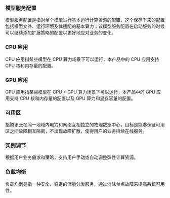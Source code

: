 ### 模型服务配置

模型服务配置是指对单个模型进行基本运行计算资源的配置，这个保存下来的配置包括模型文件、运行环境及其适配的基本算力；该模型服务配置在启动服务的时候可以继续添加扩展策略的配置以更好地应对业务的变化。

### CPU 应用
CPU 应用指某些模型在 CPU 算力场景下可以运行，本产品中的 CPU 应用支持 CPU 核和内存量的配置。

### GPU 应用
GPU 应用指某些模型在 CPU + GPU 算力场景下可以运行，本产品中的 GPU 应用支持 CPU 核和内存量的配置以及 GPU 算力和显存容量的配置。

### 可用区
指腾讯云在同一地域内电力和网络互相独立的物理数据中心，目标是能够保证可用区之间故障相互隔离，不出现故障扩散，使得用户的业务持续在线服务。

### 实例调节
根据用户业务需求和策略，支持用户手动或自动调整弹性计算资源。

### 负载均衡
负载均衡是指一种安全、稳定的流量分发服务，通过消除单点故障来提高系统可用性。
